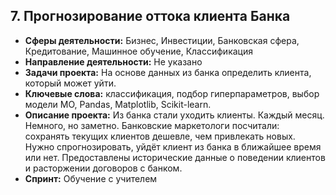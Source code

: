 ## 7. Прогнозирование оттока клиента Банка

- **Сферы деятельности:** Бизнес, Инвестиции, Банковская сфера, Кредитование, Машинное обучение, Классификация
- **Направление деятельности:** Не указано
- **Задачи проекта:** На основе данных из банка определить клиента, который может уйти.
- **Ключевые слова:** классификация, подбор гиперпараметров, выбор модели МО, Pandas, Matplotlib, Scikit-learn.
- **Описание проекта:** Из банка стали уходить клиенты. Каждый месяц. Немного, но заметно. Банковские маркетологи посчитали: сохранять текущих клиентов дешевле, чем привлекать новых. Нужно спрогнозировать, уйдёт клиент из банка в ближайшее время или нет. Предоставлены исторические данные о поведении клиентов и расторжении договоров с банком.
- **Спринт:** Обучение с учителем


